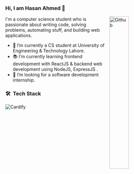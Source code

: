 ### Hi, I am Hasan Ahmed 👋

<img width="35%" align="right" alt="Github" src="https://media.giphy.com/media/QX6ruFElzFdeIfblrg/giphy.gif" />

I'm a computer science student who is passionate about writing code, solving problems, automating stuff, and building web applications.

- 🔭 I’m currently a CS student at University of Engineering & Technology Lahore.
- 📚 I’m currently learning frontend development with ReactJS & backend web development using NodeJS, ExpressJS .
- 👯 I’m looking for a software development internship. 
<h3> 🛠 &nbsp;Tech Stack</h3>

  ![Cardify](https://cardify.vercel.app/api/badges?border=false&borderColor=%23ddd&borderWidth=2&iconColor=&icons=html5%2Ccss3%2Cjavascript%2Creact%2Ccplusplus%2Cmysql%2Cfirebase%2Cgit%2Cgithub%2Cvisualstudiocode&preset=dark&shadow=true&width=100) 
